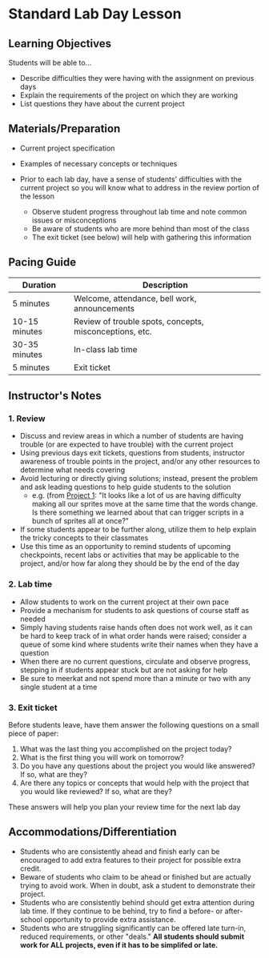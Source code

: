 # Standard Lab Day Lesson

## Learning Objectives

Students will be able to...

* Describe difficulties they were having with the assignment on previous days
* Explain the requirements of the project on which they are working
* List questions they have about the current project

## Materials/Preparation

* Current project specification
* Examples of necessary concepts or techniques
* Prior to each lab day, have a sense of students' difficulties with the current project so you will know what to address in the review portion of the lesson

  * Observe student progress throughout lab time and note common issues or misconceptions
  * Be aware of students who are more behind than most of the class
  * The exit ticket (see below) will help with gathering this information

## Pacing Guide

| Duration      | Description                                             |
| ------------- | ------------------------------------------------------- |
| 5 minutes     | Welcome, attendance, bell work, announcements           |
| 10-15 minutes | Review of trouble spots, concepts, misconceptions, etc. |
| 30-35 minutes | In-class lab time                                       |
| 5 minutes     | Exit ticket                                             |

## Instructor's Notes

### 1. Review

* Discuss and review areas in which a number of students are having trouble (or are expected to have trouble) with the current project
* Using previous days exit tickets, questions from students, instructor awareness of trouble points in the project, and/or any other resources to determine what needs covering
* Avoid lecturing or directly giving solutions; instead, present the problem and ask leading questions to help guide students to the solution
  * e.g. (from [Project 1](project_1.md): "It looks like a lot of us are having difficulty making all our sprites move at the same time that the words change.  Is there something we learned about that can trigger scripts in a bunch of sprites all at once?"
* If some students appear to be further along, utilize them to help explain the tricky concepts to their classmates
* Use this time as an opportunity to remind students of upcoming checkpoints, recent labs or activities that may be applicable to the project, and/or how far along they should be by the end of the day

### 2. Lab time

* Allow students to work on the current project at their own pace
* Provide a mechanism for students to ask questions of course staff as needed
* Simply having students raise hands often does not work well, as it can be hard to keep track of in what order hands were raised; consider a queue of some kind where students write their names when they have a question
* When there are no current questions, circulate and observe progress, stepping in if students appear stuck but are not asking for help
* Be sure to meerkat and not spend more than a minute or two with any single student at a time

### 3. Exit ticket

Before students leave, have them answer the following questions on a small piece of paper:

1. What was the last thing you accomplished on the project today?
2. What is the first thing you will work on tomorrow?
3. Do you have any questions about the project you would like answered? If so, what are they?
4. Are there any topics or concepts that would help with the project that you would like reviewed? If so, what are they?

These answers will help you plan your review time for the next lab day

## Accommodations/Differentiation

* Students who are consistently ahead and finish early can be encouraged to add extra features to their project for possible extra credit.
* Beware of students who claim to be ahead or finished but are actually trying to avoid work.  When in doubt, ask a student to demonstrate their project.
* Students who are consistently behind should get extra attention during lab time.  If they continue to be behind, try to find a before- or after-school opportunity to provide extra assistance.
* Students who are struggling significantly can be offered late turn-in, reduced requirements, or other "deals."  **All students should submit work for ALL projects, even if it has to be simplifed or late.**
